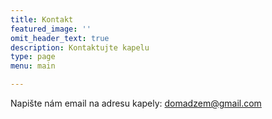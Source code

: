 ```yaml
---
title: Kontakt
featured_image: ''
omit_header_text: true
description: Kontaktujte kapelu
type: page
menu: main

---
```



Napište nám email na adresu kapely: [domadzem@gmail.com](mailto:domadzem@gmail.com)